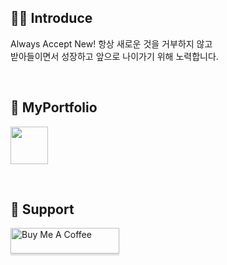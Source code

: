  <div>

  ## 👋🏻 Introduce
  Always Accept New! 항상 새로운 것을 거부하지 않고
  <br>
  받아들이면서 성장하고 앞으로 나이가기 위해 노력합니다.
  
  <br>
  
  ## 📓 MyPortfolio
  <a href="https://jamkris.notion.site/SeoungHyun-Lee-41852bb4b2204569b9d5b25f5a4ffe3c?pvs=4" target="_blank" > <img src="https://github.com/Jamkris/Jamkris/assets/82251632/c72bb54b-062d-4c0a-9511-028e36cb983a" width="60" /> </a>


  <br>

  ## 🙏 Support
  
 <a href="https://www.buymeacoffee.com/jamkris" target="_blank"><img src="https://www.buymeacoffee.com/assets/img/custom_images/orange_img.png" alt="Buy Me A Coffee" style="height: 41px !important;width: 174px !important;box-shadow: 0px 3px 2px 0px rgba(190, 190, 190, 0.5) !important;-webkit-box-shadow: 0px 3px 2px 0px rgba(190, 190, 190, 0.5) !important;" ></a>

  
</div>
